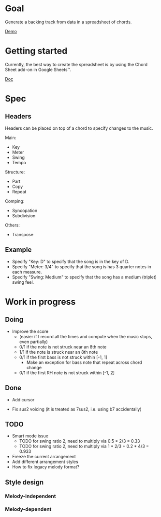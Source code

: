 # Goal

Generate a backing track from data in a spreadsheet of chords.

[Demo](https://slowbubble.github.io/MidiChordSheet/)

# Getting started

Currently, the best way to create the spreadsheet is by using the Chord Sheet add-on in Google Sheets™.

[Doc](https://github.com/voice-memo/ChordSheet/blob/main/docs/README.md)

# Spec

## Headers

Headers can be placed on top of a chord to specify changes to the music.

Main:
- Key
- Meter
- Swing
- Tempo

Structure:
- Part
- Copy
- Repeat

Comping:
- Syncopation
- Subdivision

Others:
- Transpose

## Example

- Specify "Key: D" to specify that the song is in the key of D.
- Specify "Meter: 3/4" to specify that the song is has 3 quarter notes in each measure.
- Specify "Swing: Medium" to specify that the song has a medium (triplet) swing feel.

# Work in progress
## Doing
- Improve the score
  - (easier if I record all the times and compute when the music stops, even partially)
  - 0/1 if the note is not struck near an 8th note
  - 1/1 if the note is struck near an 8th note
  - 0/1 if the first bass is not struck within [-1, 1]
    - Make an exception for bass note that repeat across chord change
  - 0/1 if the first RH note is not struck within [-1, 2]

## Done
- Add cursor

- Fix sus2 voicing (it is treated as 7sus2, i.e. using b7 accidentally)

## TODO


- Smart mode issue
  - TODO for swing ratio 2, need to multiply via 0.5 * 2/3 = 0.33
  - TODO for swing ratio 2, need to multiply via 1 * 2/3 + 0.2 * 4/3 = 0.933
- Freeze the current arrangement
- Add different arrangement styles
- How to fix legacy melody format?

## Style design

### Melody-independent

### Melody-dependent
